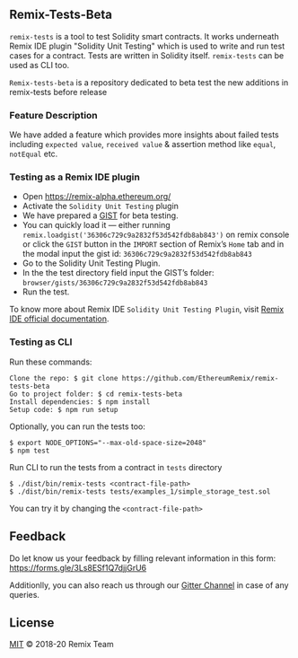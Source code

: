 ## Remix-Tests-Beta

`remix-tests` is a tool to test Solidity smart contracts. It works underneath Remix IDE plugin "Solidity Unit Testing" which is used to write and run test cases for a contract. Tests are written in Solidity itself. `remix-tests` can be used as CLI too.

`Remix-tests-beta` is a repository dedicated to beta test the new additions in remix-tests before release

### Feature Description

We have added a feature which provides more insights about failed tests including `expected value`, `received value` & assertion method like `equal`, `notEqual` etc.

### Testing as a Remix IDE plugin

* Open https://remix-alpha.ethereum.org/
* Activate the `Solidity Unit Testing` plugin
* We have prepared a [GIST](https://gist.github.com/EthereumRemix/36306c729c9a2832f53d542fdb8ab843) for beta testing.
* You can quickly load it — either running `remix.loadgist('36306c729c9a2832f53d542fdb8ab843')` on remix console or click the `GIST` button in the `IMPORT` section of Remix’s `Home` tab and in the modal input the gist id: `36306c729c9a2832f53d542fdb8ab843`
* Go to the Solidity Unit Testing Plugin.
* In the the test directory field input the GIST’s folder: `browser/gists/36306c729c9a2832f53d542fdb8ab843`
* Run the test.

To know more about Remix IDE `Solidity Unit Testing Plugin`, visit [Remix IDE official documentation](https://remix-ide.readthedocs.io/en/latest/unittesting.html).

### Testing as CLI

Run these commands:
```
Clone the repo: $ git clone https://github.com/EthereumRemix/remix-tests-beta
Go to project folder: $ cd remix-tests-beta
Install dependencies: $ npm install
Setup code: $ npm run setup
```

Optionally, you can run the tests too:
```
$ export NODE_OPTIONS="--max-old-space-size=2048"
$ npm test
```

Run CLI to run the tests from a contract in `tests` directory

```
$ ./dist/bin/remix-tests <contract-file-path>
$ ./dist/bin/remix-tests tests/examples_1/simple_storage_test.sol
```

You can try it by changing the `<contract-file-path>`

## Feedback

Do let know us your feedback by filling relevant information in this form: https://forms.gle/3Ls8ESf1Q7djjGrU6

Additionlly, you can also reach us through our [Gitter Channel](https://gitter.im/ethereum/remix) in case of any queries.

## License

[MIT](LICENSE.md) © 2018-20 Remix Team
